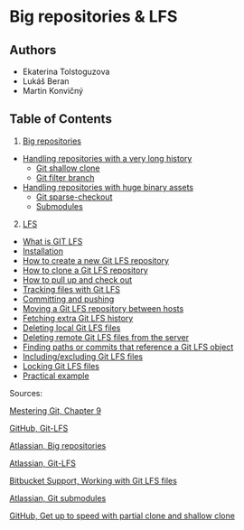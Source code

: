 # Big repositories & LFS

## Authors
- Ekaterina Tolstoguzova
- Lukáš Beran
- Martin Konvičný

## Table of Contents

1. [Big repositories](Big_repositories.md)
- [Handling repositories with a very long history](Big_repositories.md#handling-repositories-with-a-very-long-history)
     * [Git shallow clone](Big_repositories.md#git-shallow-clone)
     * [Git filter branch](Big_repositories.md#git-filter-branch)
- [Handling repositories with huge binary assets](Big_repositories.md#handling-repositories-with-huge-binary-assets)
     * [Git sparse-checkout](Big_repositories.md#git-sparse-checkout)
     * [Submodules](Big_repositories.md#submodules)

2. [LFS](https://github.com/BeranLukas/Project-big-repositories-LFS/blob/main/GIT%20LFS.md)
- [What is GIT LFS](https://github.com/BeranLukas/Project-big-repositories-LFS/blob/main/GIT%20LFS.md#what-is-git-lfs)
- [Installation](https://github.com/BeranLukas/Project-big-repositories-LFS/blob/main/GIT%20LFS.md#instalation)
- [How to create a new Git LFS repository](https://github.com/BeranLukas/Project-big-repositories-LFS/blob/main/GIT%20LFS.md#how-to-create-a-new-git-lfs-repository)
- [How to clone a Git LFS repository](https://github.com/BeranLukas/Project-big-repositories-LFS/blob/main/GIT%20LFS.md#how-to-clone-a-git-lfs-repository)
- [How to pull up and check out](https://github.com/BeranLukas/Project-big-repositories-LFS/blob/main/GIT%20LFS.md#how-to-pull-up-and-check-oout)
- [Tracking files with Git LFS](https://github.com/BeranLukas/Project-big-repositories-LFS/blob/main/GIT%20LFS.md#tracking-files-with-git-lfs)
- [Committing and pushing](https://github.com/BeranLukas/Project-big-repositories-LFS/blob/main/GIT%20LFS.md#committing-and-pushing)
- [Moving a Git LFS repository between hosts](https://github.com/BeranLukas/Project-big-repositories-LFS/blob/main/GIT%20LFS.md#moving-a-git-lfs-repository-between-hosts)
- [Fetching extra Git LFS history](https://github.com/BeranLukas/Project-big-repositories-LFS/blob/main/GIT%20LFS.md#fetching-extra-git-lfs-history)
- [Deleting local Git LFS files](https://github.com/BeranLukas/Project-big-repositories-LFS/blob/main/GIT%20LFS.md#deleting-local-git-lfs-files)
- [Deleting remote Git LFS files from the server](https://github.com/BeranLukas/Project-big-repositories-LFS/blob/main/GIT%20LFS.md#deleting-remote-git-lfs-files-from-the-server)
- [Finding paths or commits that reference a Git LFS object](https://github.com/BeranLukas/Project-big-repositories-LFS/blob/main/GIT%20LFS.md#finding-paths-or-commits-that-reference-a-git-lfs-object)
- [Including/excluding Git LFS files](https://github.com/BeranLukas/Project-big-repositories-LFS/blob/main/GIT%20LFS.md#includingexcluding-git-lfs-files)
- [Locking Git LFS files](https://github.com/BeranLukas/Project-big-repositories-LFS/blob/main/GIT%20LFS.md#locking-git-lfs-files)
- [Practical example](https://github.com/BeranLukas/Project-big-repositories-LFS/blob/main/GIT%20LFS.md#practical-example)

Sources:

 [Mestering Git, Chapter 9](https://www.packtpub.com/product/mastering-git/9781783553754)

 [GitHub, Git-LFS](https://github.com/git-lfs/git-lfs/wiki)

 [Atlassian, Big repositories](https://www.atlassian.com/git/tutorials/big-repositories)

 [Atlassian, Git-LFS](https://www.atlassian.com/git/tutorials/git-lfs)

 [Bitbucket Support, Working with Git LFS files](https://confluence.atlassian.com/bitbucketserver/working-with-git-lfs-files-970595880.html)

 [Atlassian, Git submodules](https://www.atlassian.com/git/tutorials/git-submodule)
 
 [GitHub, Get up to speed with partial clone and shallow clone](https://github.blog/2020-12-21-get-up-to-speed-with-partial-clone-and-shallow-clone/)
 
 
